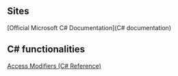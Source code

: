 ## Sites  

[Official Microsoft C# Documentation](C# documentation)  

## C# functionalities  

[Access Modifiers (C# Reference)](https://docs.microsoft.com/en-us/dotnet/csharp/language-reference/keywords/access-modifiers)  
